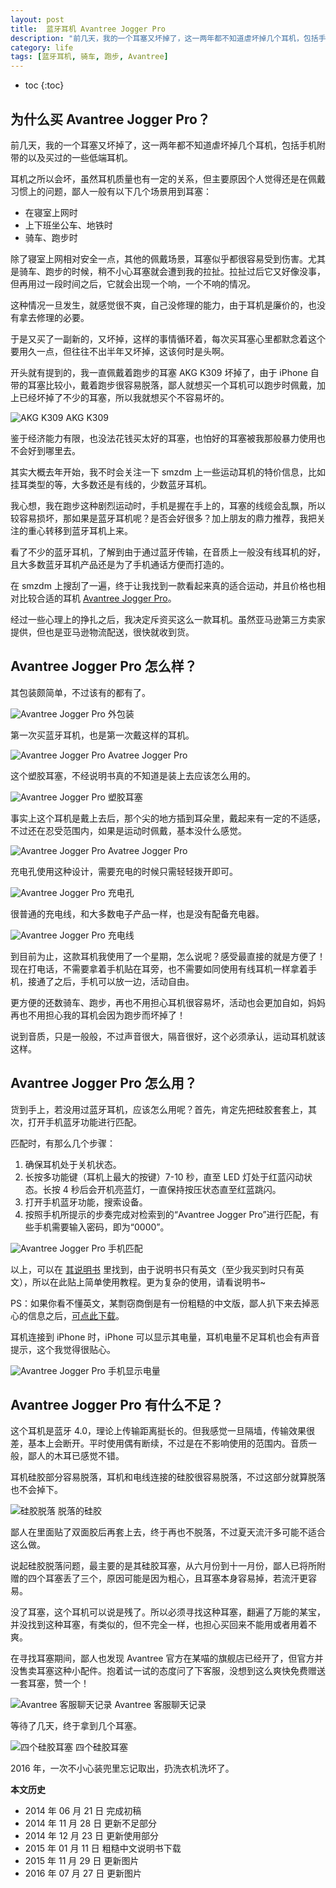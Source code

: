 ```yaml
---
layout: post
title:  蓝牙耳机 Avantree Jogger Pro
description: "前几天，我的一个耳塞又坏掉了，这一两年都不知道虐坏掉几个耳机，包括手机附带的以及买过的一些低端耳机。耳机之所以会坏，虽然耳机质量也有一定的关系，但主要原因个人觉得还是在佩戴习惯上的问题。"
category: life
tags: [蓝牙耳机, 骑车, 跑步, Avantree]
---
```


* toc
{:toc}

## 为什么买 Avantree Jogger Pro？

前几天，我的一个耳塞又坏掉了，这一两年都不知道虐坏掉几个耳机，包括手机附带的以及买过的一些低端耳机。

耳机之所以会坏，虽然耳机质量也有一定的关系，但主要原因个人觉得还是在佩戴习惯上的问题，鄙人一般有以下几个场景用到耳塞：

* 在寝室上网时
* 上下班坐公车、地铁时
* 骑车、跑步时

除了寝室上网相对安全一点，其他的佩戴场景，耳塞似乎都很容易受到伤害。尤其是骑车、跑步的时候，稍不小心耳塞就会遭到我的拉扯。拉扯过后它又好像没事，但再用过一段时间之后，它就会出现一个响，一个不响的情况。

这种情况一旦发生，就感觉很不爽，自己没修理的能力，由于耳机是廉价的，也没有拿去修理的必要。

于是又买了一副新的，又坏掉，这样的事情循环着，每次买耳塞心里都默念着这个要用久一点，但往往不出半年又坏掉，这该何时是头啊。

开头就有提到的，我一直佩戴着跑步的耳塞 AKG K309 坏掉了，由于 iPhone 自带的耳塞比较小，戴着跑步很容易脱落，鄙人就想买一个耳机可以跑步时佩戴，加上已经坏掉了不少的耳塞，所以我就想买个不容易坏的。

![AKG K309]({{site.IMG_PATH}}/avantree-jogger-pro-01.jpg?imageView2/1/w/640/h/640)
AKG K309

鉴于经济能力有限，也没法花钱买太好的耳塞，也怕好的耳塞被我那般暴力使用也不会好到哪里去。

其实大概去年开始，我不时会关注一下 smzdm 上一些运动耳机的特价信息，比如挂耳类型的等，大多数还是有线的，少数蓝牙耳机。

我心想，我在跑步这种剧烈运动时，手机是握在手上的，耳塞的线缆会乱飘，所以较容易损坏，那如果是蓝牙耳机呢？是否会好很多？加上朋友的鼎力推荐，我把关注的重心转移到蓝牙耳机上来。

看了不少的蓝牙耳机，了解到由于通过蓝牙传输，在音质上一般没有线耳机的好，且大多数蓝牙耳机产品还是为了手机通话方便而打造的。

在 smzdm 上搜刮了一遍，终于让我找到一款看起来真的适合运动，并且价格也相对比较合适的耳机 [Avantree Jogger Pro](http://faxian.smzdm.com/detail/231447)。

经过一些心理上的挣扎之后，我决定斥资买这么一款耳机。虽然亚马逊第三方卖家提供，但也是亚马逊物流配送，很快就收到货。

## Avantree Jogger Pro 怎么样？

其包装颇简单，不过该有的都有了。

![Avantree Jogger Pro]({{site.IMG_PATH}}/avantree-jogger-pro-02.jpg?imageView2/1/w/640/h/640)
外包装

第一次买蓝牙耳机，也是第一次戴这样的耳机。

![Avantree Jogger Pro]({{site.IMG_PATH}}/avantree-jogger-pro-03.jpg?imageView2/1/w/640/h/640)
Avatree Jogger Pro

这个塑胶耳塞，不经说明书真的不知道是装上去应该怎么用的。

![Avantree Jogger Pro]({{site.IMG_PATH}}/avantree-jogger-pro-04.jpg?imageView2/1/w/640/h/640)
塑胶耳塞

事实上这个耳机是戴上去后，那个尖的地方插到耳朵里，戴起来有一定的不适感，不过还在忍受范围内，如果是运动时佩戴，基本没什么感觉。

![Avantree Jogger Pro]({{site.IMG_PATH}}/avantree-jogger-pro-05.jpg?imageView2/1/w/640/h/640)
Avatree Jogger Pro

充电孔使用这种设计，需要充电的时候只需轻轻拨开即可。

![Avantree Jogger Pro]({{site.IMG_PATH}}/avantree-jogger-pro-06.jpg?imageView2/1/w/640/h/640)
充电孔

很普通的充电线，和大多数电子产品一样，也是没有配备充电器。

![Avantree Jogger Pro]({{site.IMG_PATH}}/avantree-jogger-pro-07.jpg?imageView2/1/w/640/h/640)
充电线

到目前为止，这款耳机我使用了一个星期，怎么说呢？感受最直接的就是方便了！现在打电话，不需要拿着手机贴在耳旁，也不需要如同使用有线耳机一样拿着手机，接通了之后，手机可以放一边，活动自由。

更方便的还数骑车、跑步，再也不用担心耳机很容易坏，活动也会更加自如，妈妈再也不用担心我的耳机会因为跑步而坏掉了！

说到音质，只是一般般，不过声音很大，隔音很好，这个必须承认，运动耳机就该这样。

## Avantree Jogger Pro 怎么用？

货到手上，若没用过蓝牙耳机，应该怎么用呢？首先，肯定先把硅胶套套上，其次，打开手机蓝牙功能进行匹配。

匹配时，有那么几个步骤：

1. 确保耳机处于关机状态。
2. 长按多功能键（耳机上最大的按键）7-10 秒，直至 LED 灯处于红蓝闪动状态。长按 4 秒后会开机亮蓝灯，一直保持按压状态直至红蓝跳闪。
3. 打开手机蓝牙功能，搜索设备。
4. 按照手机所提示的步奏完成对检索到的“Avantree Jogger Pro”进行匹配，有些手机需要输入密码，即为“0000”。

![Avantree Jogger Pro]({{site.IMG_PATH}}/avantree-jogger-pro-08.jpg?imageView2/1/w/640/h/640)
手机匹配

以上，可以在 [其说明书](http://www.avantree.com/media/user_manual/AS6P-user-manual.pdf) 里找到，由于说明书只有英文（至少我买到时只有英文），所以在此贴上简单使用教程。更为复杂的使用，请看说明书~

PS：如果你看不懂英文，某剽窃商倒是有一份粗糙的中文版，鄙人扒下来去掉恶心的信息之后，[可点此下载]({{site.IMG_PATH}}/jogger.pdf)。

耳机连接到 iPhone 时，iPhone 可以显示其电量，耳机电量不足耳机也会有声音提示，这个我觉得很贴心。

![Avantree Jogger Pro]({{site.IMG_PATH}}/avantree-jogger-pro-09.jpg?imageView2/1/w/640/h/640)
手机显示电量

## Avantree Jogger Pro 有什么不足？

这个耳机是蓝牙 4.0，理论上传输距离挺长的。但我感觉一旦隔墙，传输效果很差，基本上会断开。平时使用偶有断续，不过是在不影响使用的范围内。音质一般，鄙人的木耳已感觉不错。

耳机硅胶部分容易脱落，耳机和电线连接的硅胶很容易脱落，不过这部分就算脱落也不会掉下。

![硅胶脱落]({{site.IMG_PATH}}/avantree-jogger-pro-10.jpg?imageView2/1/w/640/h/640)
脱落的硅胶

鄙人在里面贴了双面胶后再套上去，终于再也不脱落，不过夏天流汗多可能不适合这么做。

说起硅胶脱落问题，最主要的是其硅胶耳塞，从六月份到十一月份，鄙人已将所附赠的四个耳塞丢了三个，原因可能是因为粗心，且耳塞本身容易掉，若流汗更容易。

没了耳塞，这个耳机可以说是残了。所以必须寻找这种耳塞，翻遍了万能的某宝，并没找到这种耳塞，有类似的，但不完全一样，也担心买回来不能用或者用着不爽。

在寻找耳塞期间，鄙人也发现 Avantree 官方在某喵的旗舰店已经开了，但官方并没售卖耳塞这种小配件。抱着试一试的态度问了下客服，没想到这么爽快免费赠送一套耳塞，赞一个！

![Avantree 客服聊天记录]({{site.IMG_PATH}}/avantree-jogger-pro-01.png)
Avantree 客服聊天记录

等待了几天，终于拿到几个耳塞。

![四个硅胶耳塞]({{site.IMG_PATH}}/avantree-jogger-pro-11.jpg)
四个硅胶耳塞

2016 年，一次不小心装兜里忘记取出，扔洗衣机洗坏了。

**本文历史**

* 2014 年 06 月 21 日 完成初稿
* 2014 年 11 月 28 日 更新不足部分
* 2014 年 12 月 23 日 更新使用部分
* 2015 年 01 月 11 日 粗糙中文说明书下载
* 2015 年 11 月 29 日 更新图片
* 2016 年 07 月 27 日 更新图片
